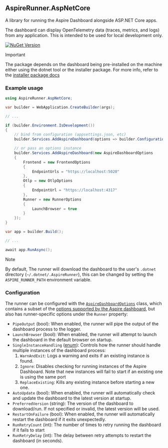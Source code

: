 ## AspireRunner.AspNetCore

A library for running the Aspire Dashboard alongside ASP.NET Core apps.

The dashboard can display OpenTelemetry data (traces, metrics, and logs) from any application. This is intended
to be used for local development only.

[![NuGet Version](https://img.shields.io/nuget/vpre/AspireRunner.AspNetCore?style=flat&logo=nuget&color=%230078d4&link=https%3A%2F%2Fwww.nuget.org%2Fpackages%2FAspireRunner.AspNetCore)](https://www.nuget.org/packages/AspireRunner.AspNetCore)

> [!IMPORTANT]
> The package depends on the dashboard being pre-installed on the machine either using the dotnet tool or
> the installer package. For more info, refer to the [installer package docs](https://www.nuget.org/packages/AspireRunner.Installer)

### Example usage

```csharp
using AspireRunner.AspNetCore;

var builder = WebApplication.CreateBuilder(args);

// ...

if (builder.Environment.IsDevelopment())
{
    // bind from configuration (appsettings.json, etc)
    builder.Services.AddAspireDashboard(options => builder.Configuration.GetSection("AspireDashboard").Bind(options));

    // or pass an options instance
    builder.Services.AddAspireDashboard(new AspireDashboardOptions
    {
        Frontend = new FrontendOptions
        {
            EndpointUrls = "https://localhost:5020"
        },
        Otlp = new OtlpOptions
        {
            EndpointUrl = "https://localhost:4317"
        },
        Runner = new RunnerOptions
        {
            LaunchBrowser = true
        }
    });
}

var app = builder.Build();

// ...

await app.RunAsync();
```

> [!NOTE]
> By default, The runner will download the dashboard to the user's `.dotnet` directory (`~/.dotnet/.AspireRunner`),
> this can be changed by setting the `ASPIRE_RUNNER_PATH` environment variable.

### Configuration

The runner can be configured with the [`AspireDashboardOptions`](https://github.com/SaifAqqad/AspireRunner/blob/main/src/AspireRunner.Core/AspireDashboardOptions.cs) class, which
contains a subset of the [options supported by the Aspire dashboard](https://github.com/dotnet/aspire/blob/v8.1.0/src/Aspire.Dashboard/Configuration/DashboardOptions.cs), but also
has runner-specific options under the `Runner` property:

- `PipeOutput` (bool): When enabled, the runner will pipe the output of the dashboard process to the logger.
- `LaunchBrowser` (bool): When enabled, the runner will attempt to launch the dashboard in the default browser on startup.
- `SingleInstanceHandling` ([enum](https://github.com/SaifAqqad/AspireRunner/blob/main/src/AspireRunner.Core/AspireDashboardOptions.cs#L134)): Controls how the runner should
  handle multiple instances of the dashboard process:
    1. `WarnAndExit`: Logs a warning and exits if an existing instance is found.
    2. `Ignore`: Disables checking for running instances of the Aspire Dashboard. Note that new instances will fail to start if an existing one is using the same port
    3. `ReplaceExisting`: Kills any existing instance before starting a new one.
- `AutoUpdate` (bool): When enabled, the runner will automatically check and update the dashboard to the latest 
  version at startup.
- `PreferredVersion` (string): The version of the dashboard to download/run. If not specified or invalid, the latest 
  version will be used.
- `RestartOnFailure` (bool): When enabled, the runner will automatically restart the dashboard if it exits 
  unexpectedly.
- `RunRetryCount` (int): The number of times to retry running the dashboard if it fails to start
- `RunRetryDelay` (int): The delay between retry attempts to restart the dashboard (in seconds).